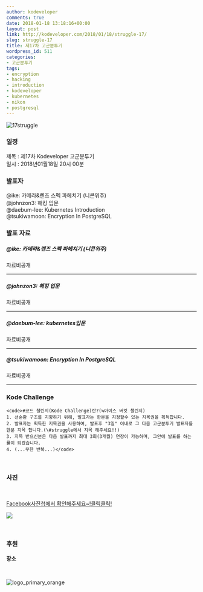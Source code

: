 ```yaml
---
author: kodeveloper
comments: true
date: 2018-01-18 13:18:16+00:00
layout: post
link: http://kodeveloper.com/2018/01/18/struggle-17/
slug: struggle-17
title: 제17차 고군분투기
wordpress_id: 511
categories:
- 고군분투기
tags:
- encryption
- hacking
- introduction
- kodeveloper
- kubernetes
- nikon
- postgresql
---
```


![17struggle](http://kodeveloper.com/wp-content/uploads/2018/01/17struggle.png)

### 일정

제목 : 제17차 Kodeveloper 고군분투기  
일시 : 2018년01월18일 20시 00분

### 발표자

@ike: 카메라&렌즈 스펙 파헤치기 (니콘위주)  
@johnzon3: 해킹 입문  
@daebum-lee: Kubernetes Introduction  
@tsukiwamoon: Encryption In PostgreSQL

### 발표 자료

##### @ike: 카메라&렌즈 스펙 파헤치기 (니콘위주) 

자료비공개

* * *

##### @johnzon3: 해킹 입문

자료비공개

* * *

##### @daebum-lee: kubernetes입문

자료비공개

* * *

##### @tsukiwamoon: Encryption In PostgreSQL

자료비공개

* * *

### Kode Challenge
    
    <code>#코드 챌린지(Kode Challenge)란?(≒아이스 버킷 챌린지)
    1. 선순환 구조를 지향하기 위해, 발표자는 한분을 지정할수 있는 지목권을 획득합니다.
    2. 발표자는 획득한 지목권을 사용하여, 발표후 "3일" 이내로 그 다음 고군분투기 발표자를 한분 지목 합니다.(\#struggle에서 지목 해주세요!!)
    3. 지목 받으신분은 다음 발표까지 최대 3회(3개월) 연장이 가능하며, 그안에 발표를 하는 룰이 되겠습니다.
    4. (...무한 반복...)</code>

 

### 사진

 

[Facebook사진첩에서 확인해주세요~!클릭클릭!](https://www.facebook.com/media/set/?set=oa.2022621387982596&type=3)

![](https://scontent-nrt1-1.xx.fbcdn.net/v/t1.0-9/26731640_1757064297923633_3901986910011354223_n.jpg?oh=dd6e21f3874e7b8c3e0fb2b9355ea210&oe=5AEF931C)

 

### 후원

**장소**

 

![logo_primary_orange](http://kodeveloper.com/wp-content/uploads/2018/01/logo_primary_orange-300x225.png)
